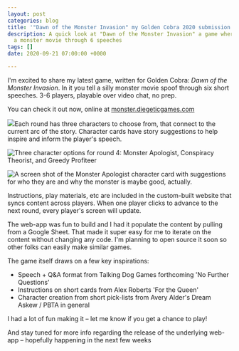 ```yaml
---
layout: post
categories: blog
title: '"Dawn of the Monster Invasion" my Golden Cobra 2020 submission'
description: A quick look at "Dawn of the Monster Invasion" a game where you spoof
  a monster movie through 6 speeches
tags: []
date: 2020-09-21 07:00:00 +0000

---
```

I'm excited to share my latest game, written for Golden Cobra: _Dawn of the Monster Invasion_. In it you tell a silly monster movie spoof through six short speeches. 3-6 players, playable over video chat, no prep.

You can check it out now, online at [monster.diegeticgames.com](monster.diegeticgames.com)

![](https://diegeticgames.com/img/monster-game-cover.png)Each round has three characters to choose from, that connect to the current arc of the story. Character cards have story suggestions to help inspire and inform the player's speech.

![Three character options for round 4: Monster Apologist, Conspiracy Theorist, and Greedy Profiteer](https://pbs.twimg.com/media/EiZbAvKUcAE-AR-?format=png&name=900x900)

![A screen shot of the Monster Apologist character card with suggestions for who they are and why the monster is maybe good, actually.](https://pbs.twimg.com/media/EiZarqGUwAAhpLW?format=png&name=small)

Instructions, play materials, etc are included in the custom-built website that syncs content across players. When one player clicks to advance to the next round, every player's screen will update.

The web-app was fun to build and I had it populate the content by pulling from a Google Sheet. That made it super easy for me to iterate on the content without changing any code. I'm planning to open source it soon so other folks can easily make similar games.

The game itself draws on a few key inspirations:

* Speech + Q&A format from Talking Dog Games forthcoming 'No Further Questions'
* Instructions on short cards from Alex Roberts 'For the Queen'
* Character creation from short pick-lists from Avery Alder's Dream Askew / PBTA in general

I had a lot of fun making it – let me know if you get a chance to play!

And stay tuned for more info regarding the release of the underlying web-app – hopefully happening in the next few weeks